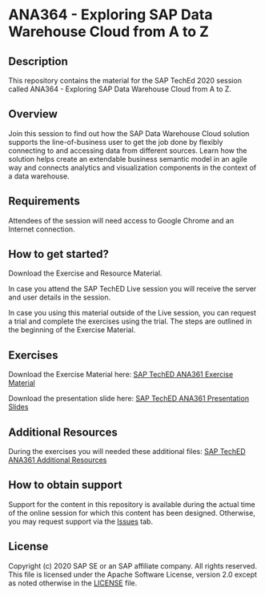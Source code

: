 # ANA364 - Exploring SAP Data Warehouse Cloud from A to Z

## Description

This repository contains the material for the SAP TechEd 2020 session called ANA364 - Exploring SAP Data Warehouse Cloud from A to Z. 

## Overview

Join this session to find out how the SAP Data Warehouse Cloud solution supports the line-of-business user to get the job done by flexibly connecting to and accessing data from different sources. Learn how the solution helps create an extendable business semantic model in an agile way and connects analytics and visualization components in the context of a data warehouse.

## Requirements

Attendees of the session will need access to Google Chrome and an Internet connection.

## How to get started?

Download the Exercise and Resource Material.

In case you attend the SAP TechED Live session you will receive the server and user details in the session.

In case you using this material outside of the Live session, you can request a trial and complete the exercises using the trial. The steps are outlined in the beginning of the Exercise Material.

## Exercises

Download the Exercise Material here: [SAP TechED ANA361 Exercise Material](exercises/ANA361_EXERCISES.pdf)

Download the presentation slide here: [SAP TechED ANA361 Presentation Slides](exercises/ANA361_SLIDES.pdf)


## Additional Resources

During the exercises you will needed these additional files: [SAP TechED ANA361 Additional Resources](exercises/ANA361_RESOURCES.zip)

## How to obtain support

Support for the content in this repository is available during the actual time of the online session for which this content has been designed. Otherwise, you may request support via the [Issues](../../issues) tab.

## License
Copyright (c) 2020 SAP SE or an SAP affiliate company. All rights reserved. This file is licensed under the Apache Software License, version 2.0 except as noted otherwise in the [LICENSE](LICENSES/Apache-2.0.txt) file.
